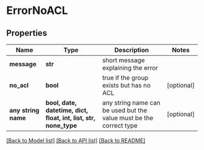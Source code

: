 # ErrorNoACL


## Properties
Name | Type | Description | Notes
------------ | ------------- | ------------- | -------------
**message** | **str** | short message explaining the error | 
**no_acl** | **bool** | true if the group exists but has no ACL | [optional] 
**any string name** | **bool, date, datetime, dict, float, int, list, str, none_type** | any string name can be used but the value must be the correct type | [optional]

[[Back to Model list]](../README.md#documentation-for-models) [[Back to API list]](../README.md#documentation-for-api-endpoints) [[Back to README]](../README.md)


